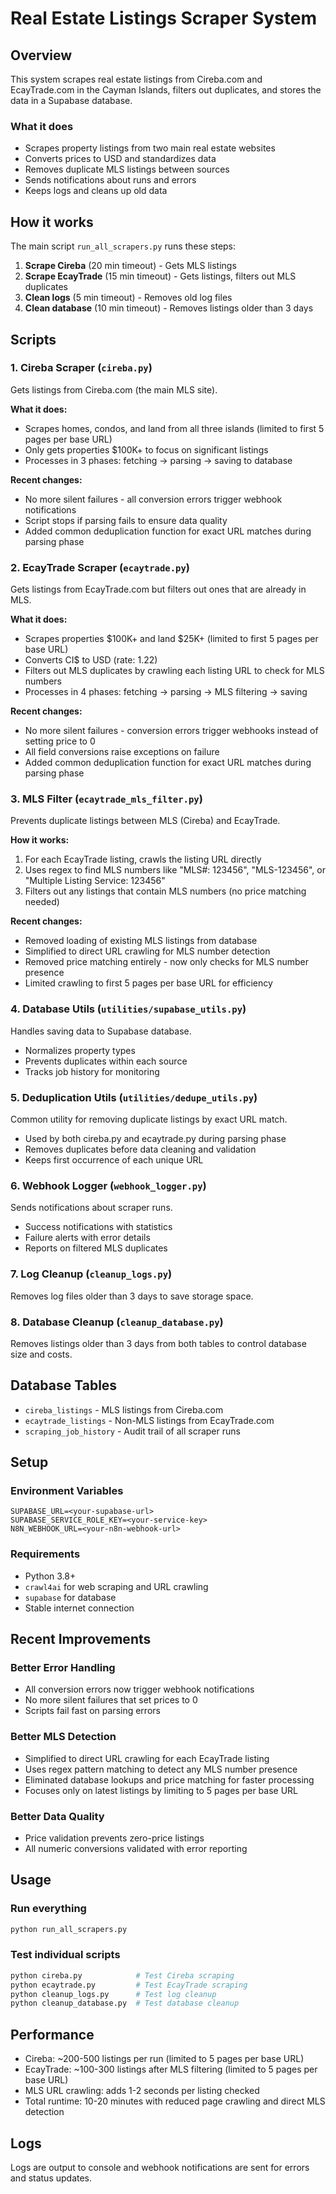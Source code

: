 # Real Estate Listings Scraper System

## Overview

This system scrapes real estate listings from Cireba.com and EcayTrade.com in the Cayman Islands, filters out duplicates, and stores the data in a Supabase database.

### What it does
- Scrapes property listings from two main real estate websites
- Converts prices to USD and standardizes data
- Removes duplicate MLS listings between sources
- Sends notifications about runs and errors
- Keeps logs and cleans up old data

## How it works

The main script `run_all_scrapers.py` runs these steps:

1. **Scrape Cireba** (20 min timeout) - Gets MLS listings 
2. **Scrape EcayTrade** (15 min timeout) - Gets listings, filters out MLS duplicates
3. **Clean logs** (5 min timeout) - Removes old log files
4. **Clean database** (10 min timeout) - Removes listings older than 3 days

## Scripts

### 1. Cireba Scraper (`cireba.py`)

Gets listings from Cireba.com (the main MLS site).

**What it does:**
- Scrapes homes, condos, and land from all three islands (limited to first 5 pages per base URL)
- Only gets properties $100K+ to focus on significant listings
- Processes in 3 phases: fetching → parsing → saving to database

**Recent changes:**
- No more silent failures - all conversion errors trigger webhook notifications
- Script stops if parsing fails to ensure data quality
- Added common deduplication function for exact URL matches during parsing phase

### 2. EcayTrade Scraper (`ecaytrade.py`)

Gets listings from EcayTrade.com but filters out ones that are already in MLS.

**What it does:**
- Scrapes properties $100K+ and land $25K+ (limited to first 5 pages per base URL)
- Converts CI$ to USD (rate: 1.22)
- Filters out MLS duplicates by crawling each listing URL to check for MLS numbers
- Processes in 4 phases: fetching → parsing → MLS filtering → saving

**Recent changes:**
- No more silent failures - conversion errors trigger webhooks instead of setting price to 0
- All field conversions raise exceptions on failure
- Added common deduplication function for exact URL matches during parsing phase

### 3. MLS Filter (`ecaytrade_mls_filter.py`)

Prevents duplicate listings between MLS (Cireba) and EcayTrade.

**How it works:**
1. For each EcayTrade listing, crawls the listing URL directly
2. Uses regex to find MLS numbers like "MLS#: 123456", "MLS-123456", or "Multiple Listing Service: 123456"
3. Filters out any listings that contain MLS numbers (no price matching needed)

**Recent changes:**
- Removed loading of existing MLS listings from database
- Simplified to direct URL crawling for MLS number detection
- Removed price matching entirely - now only checks for MLS number presence
- Limited crawling to first 5 pages per base URL for efficiency

### 4. Database Utils (`utilities/supabase_utils.py`)

Handles saving data to Supabase database.

- Normalizes property types
- Prevents duplicates within each source
- Tracks job history for monitoring

### 5. Deduplication Utils (`utilities/dedupe_utils.py`)

Common utility for removing duplicate listings by exact URL match.

- Used by both cireba.py and ecaytrade.py during parsing phase
- Removes duplicates before data cleaning and validation
- Keeps first occurrence of each unique URL

### 6. Webhook Logger (`webhook_logger.py`)

Sends notifications about scraper runs.

- Success notifications with statistics
- Failure alerts with error details  
- Reports on filtered MLS duplicates

### 7. Log Cleanup (`cleanup_logs.py`)

Removes log files older than 3 days to save storage space.

### 8. Database Cleanup (`cleanup_database.py`)

Removes listings older than 3 days from both tables to control database size and costs.

## Database Tables

- `cireba_listings` - MLS listings from Cireba.com
- `ecaytrade_listings` - Non-MLS listings from EcayTrade.com  
- `scraping_job_history` - Audit trail of all scraper runs

## Setup

### Environment Variables
```
SUPABASE_URL=<your-supabase-url>
SUPABASE_SERVICE_ROLE_KEY=<your-service-key>
N8N_WEBHOOK_URL=<your-n8n-webhook-url>
```

### Requirements
- Python 3.8+
- `crawl4ai` for web scraping and URL crawling
- `supabase` for database
- Stable internet connection

## Recent Improvements

### Better Error Handling
- All conversion errors now trigger webhook notifications
- No more silent failures that set prices to 0
- Scripts fail fast on parsing errors

### Better MLS Detection  
- Simplified to direct URL crawling for each EcayTrade listing
- Uses regex pattern matching to detect any MLS number presence
- Eliminated database lookups and price matching for faster processing
- Focuses only on latest listings by limiting to 5 pages per base URL

### Better Data Quality
- Price validation prevents zero-price listings
- All numeric conversions validated with error reporting

## Usage

### Run everything
```bash
python run_all_scrapers.py
```

### Test individual scripts
```bash
python cireba.py            # Test Cireba scraping
python ecaytrade.py         # Test EcayTrade scraping  
python cleanup_logs.py      # Test log cleanup
python cleanup_database.py  # Test database cleanup
```

## Performance

- Cireba: ~200-500 listings per run (limited to 5 pages per base URL)
- EcayTrade: ~100-300 listings after MLS filtering (limited to 5 pages per base URL)  
- MLS URL crawling: adds 1-2 seconds per listing checked
- Total runtime: 10-20 minutes with reduced page crawling and direct MLS detection

## Logs

Logs are output to console and webhook notifications are sent for errors and status updates.